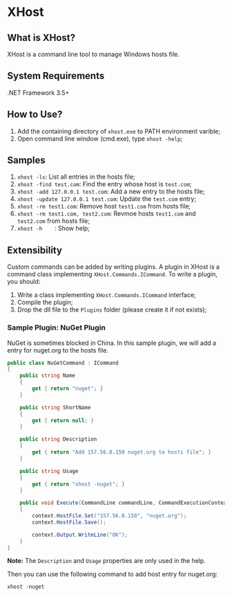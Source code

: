 # XHost #

## What is XHost? ##
XHost is a command line tool to manage Windows hosts file.

## System Requirements ##
.NET Framework 3.5+

## How to Use? ##
1. Add the containing directory of `xhost.exe` to PATH environment varible;
2. Open command line window (cmd.exe), type `xhost -help`;

## Samples ##

1. `xhost -ls`: List all entries in the hosts file;
2. `xhost -find test.com`: Find the entry whose host is `test.com`;
3. `xhost -add 127.0.0.1 test.com`: Add a new entry to the hosts file;
4. `xhost -update 127.0.0.1 test.com`: Update the `test.com` entry;
5. `xhost -rm test1.com`: Remove host `test1.com` from hosts file;
6. `xhost -rm test1.com, test2.com`: Revmoe hosts `test1.com` and `test2.com` from hosts file;
7. `xhost -h	`: Show help;

## Extensibility ##

Custom commands can be added by writing plugins. A plugin in XHost is a command class implementing `XHost.Commands.ICommand`. To write a plugin, you should:

1. Write a class implementing `XHost.Commands.ICommand` interface;
2. Compile the plugin;
3. Drop the dll file to the `Plugins` folder (please create it if not exists);

### Sample Plugin: NuGet Plugin ###

NuGet is sometimes blocked in China. In this sample plugin, we will add a entry for nuget.org to the hosts file.

```csharp
public class NuGetCommand : ICommand
{
    public string Name
    {
        get { return "nuget"; }
    }

    public string ShortName
    {
        get { return null; }
    }

    public string Description
    {
        get { return "Add 157.56.8.150 nuget.org to hosts file"; }
    }

    public string Usage
    {
        get { return "xhost -nuget"; }
    }

    public void Execute(CommandLine commandLine, CommandExecutionContext context)
    {
        context.HostFile.Set("157.56.8.150", "nuget.org");
        context.HostFile.Save();

        context.Output.WriteLine("OK");
    }
}
```

**Note:** The `Description` and `Usage` properties are only used in the help.

Then you can use the following command to add host entry for nuget.org:

`xhost -nuget`

